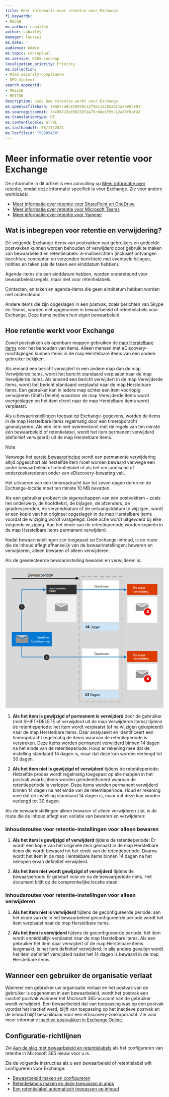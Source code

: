 ```yaml
---
title: Meer informatie over retentie voor Exchange
f1.keywords:
- NOCSH
ms.author: cabailey
author: cabailey
manager: laurawi
ms.date: ''
audience: Admin
ms.topic: conceptual
ms.service: O365-seccomp
localization_priority: Priority
ms.collection:
- M365-security-compliance
- SPO_Content
search.appverid:
- MOE150
- MET150
description: Lees hoe retentie werkt voor Exchange.
ms.openlocfilehash: 29a07ca9c819939c32f9ec13205a821a45e03883
ms.sourcegitcommit: 34c06715e036255faa75c66ebf95c12a85f8ef42
ms.translationtype: HT
ms.contentlocale: nl-NL
ms.lasthandoff: 06/17/2021
ms.locfileid: "52985430"
---
```

# <a name="learn-about-retention-for-exchange"></a>Meer informatie over retentie voor Exchange

De informatie in dit artikel is een aanvulling op [Meer informatie over retentie](retention.md), omdat deze informatie specifiek is voor Exchange.  Zie voor andere workloads:

- [Meer informatie over retentie voor SharePoint en OneDrive](retention-policies-sharepoint.md)
- [Meer informatie over retentie voor Microsoft Teams](retention-policies-teams.md)
- [Meer informatie over retentie voor Yammer](retention-policies-yammer.md)

## <a name="whats-included-for-retention-and-deletion"></a>Wat is inbegrepen voor retentie en verwijdering?

De volgende Exchange-items van postvakken van gebruikers en gedeelde postvakken kunnen worden behouden of verwijderd door gebruik te maken van bewaarbeleid en retentielabels: e-mailberichten (inclusief ontvangen berichten, concepten en verzonden berichten) met eventuele bijlagen, notities en taken (als de taken een einddatum hebben). 

Agenda-items die een einddatum hebben, worden ondersteund voor bewaarbeleidsregels, maar niet voor retentielabels.

Contacten, en taken en agenda-items die geen einddatum hebben worden niet ondersteund.

Andere items die zijn opgeslagen in een postvak, zoals berichten van Skype en Teams, worden niet opgenomen in bewaarbeleid of retentielabels voor Exchange. Deze items hebben hun eigen bewaarbeleid.

## <a name="how-retention-works-for-exchange"></a>Hoe retentie werkt voor Exchange

Zowel postvakken als openbare mappen gebruiken de [map Herstelbare items](/exchange/security-and-compliance/recoverable-items-folder/recoverable-items-folder) voor het behouden van items. Alleen mensen met eDiscovery-machtigingen kunnen items in de map Herstelbare items van een andere gebruiker bekijken.
  
Als iemand een bericht verwijdert in een andere map dan de map Verwijderde items, wordt het bericht standaard verplaatst naar de map Verwijderde items. Als iemand een bericht verwijdert in de map Verwijderde items, wordt het bericht standaard verplaatst naar de map Herstelbare items. Een gebruiker kan in iedere map echter een item voorlopig verwijderen (Shift+Delete) waardoor de map Verwijderde items wordt overgeslagen en het item direct naar de map Herstelbare items wordt verplaatst.
  
Als u bewaarinstellingen toepast op Exchange-gegevens, worden de items in de map Herstelbare items regelmatig door een timeropdracht geanalyseerd. Als een item niet overeenkomt met de regels van ten minste één bewaarbeleid of retentielabel, wordt het item permanent verwijderd (definitief verwijderd) uit de map Herstelbare items.

> [!NOTE]
> Vanwege het [eerste bewaarprincipe](retention.md#the-principles-of-retention-or-what-takes-precedence) wordt een permanente verwijdering altijd opgeschort als hetzelfde item moet worden bewaard vanwege een ander bewaarbeleid of retentielabel of als het om juridische of onderzoeksredenen onder een eDiscovery-bewaring valt.

Het uitvoeren van een timeropdracht kan tot zeven dagen duren en de Exchange-locatie moet ten minste 10 MB bevatten.
  
Als een gebruiker probeert de eigenschappen van een postvakitem – zoals het onderwerp, de hoofdtekst, de bijlagen, de afzenders, de geadresseerden, de verzenddatum of de ontvangstdatum te wijzigen, wordt er een kopie van het origineel opgeslagen in de map Herstelbare items voordat de wijziging wordt vastgelegd. Deze actie wordt uitgevoerd bij elke volgende wijziging. Aan het einde van de retentieperiode worden kopieën in de map Herstelbare items permanent verwijderd.

Nadat bewaarinstellingen zijn toegepast op Exchange-inhoud, is de route die de inhoud aflegt afhankelijk van de bewaarinstellingen: bewaren en verwijderen, alleen bewaren of alleen verwijderen.

Als de geselecteerde bewaarinstelling bewaren en verwijderen is:

![Diagram van de retentiestroom in e-mail- en openbare mappen](../media/88f174cc-bbf4-4305-93d7-0515f496c8f9.png)

1. **Als het item is gewijzigd of permanent is verwijderd** door de gebruiker (met SHIFT+DELETE of verwijderd uit de map Verwijderde items) tijdens de retentieperiode: het item wordt verplaatst (of na wijzigen gekopieerd) naar de map Herstelbare items. Daar analyseert en identificeert een timeropdracht regelmatig de items waarvan de retentieperiode is verstreken. Deze items worden permanent verwijderd binnen 14 dagen na het einde van de retentieperiode. Houd er rekening mee dat de instelling standaard 14 dagen is, maar dat deze kan worden verlengd tot 30 dagen.

2. **Als het item niet is gewijzigd of verwijderd** tijdens de retentieperiode: Hetzelfde proces wordt regelmatig toegepast op alle mappen in het postvak waarbij items worden geïndentificeerd waarvan de retentieperiode is verlopen. Deze items worden permanent verwijderd binnen 14 dagen na het einde van de retentieperiode. Houd er rekening mee dat de instelling standaard 14 dagen is, maar dat deze kan worden verlengd tot 30 dagen. 

Als de bewaarinstellingen alleen bewaren of alleen verwijderen zijn, is de route die de inhoud aflegt een variatie van bewaren en verwijderen:

### <a name="content-paths-for-retain-only-retention-settings"></a>Inhoudsroutes voor retentie-instellingen voor alleen bewaren

1. **Als het item is gewijzigd of verwijderd** tijdens de retentieperiode: Er wordt een kopie van het originele item gemaakt in de map Herstelbare items die wordt bewaard tot het einde van de retentieperiode. Daarna wordt het item in de map Herstelbare items binnen 14 dagen na het verlopen ervan definitief verwijderd. 

2. **Als het item niet wordt gewijzigd of verwijderd** tijdens de bewaarperiode: Er gebeurt voor en na de bewaarperiode niets. Het document blijft op de oorspronkelijke locatie staan.

### <a name="content-paths-for-delete-only-retention-settings"></a>Inhoudsroutes voor retentie-instellingen voor alleen verwijderen

1. **Als het item niet is verwijderd** tijdens de geconfigureerde periode: aan het einde van de in het bewaarbeleid geconfigureerde periode wordt het item verplaatst naar de map Herstelbare items. 

2. **Als het item is verwijderd** tijdens de geconfigureerde periode: het item wordt onmiddellijk verplaatst naar de map Herstelbare items. Als een gebruiker het item daar verwijdert of de map Herstelbare items leegmaakt, is het item definitief verwijderd. In alle andere gevallen wordt het item definitief verwijderd nadat het 14 dagen is bewaard in de map Herstelbare items. 

## <a name="when-a-user-leaves-the-organization"></a>Wanneer een gebruiker de organisatie verlaat 

Wanneer een gebruiker uw organisatie verlaat en het postvak van de gebruiker is opgenomen in een bewaarbeleid, wordt het postvak een inactief postvak wanneer het Microsoft 365-account van de gebruiker wordt verwijderd. Een bewaarbeleid dat van toepassing was op een postvak voordat het inactief werd, blijft van toepassing op het inactieve postvak en de inhoud blijft beschikbaar voor een eDiscovery-zoekopdracht. Zie voor meer informatie [Inactive postvakken in Exchange Online](inactive-mailboxes-in-office-365.md).

## <a name="configuration-guidance"></a>Configuratie-richtlijnen

Zie [Aan de slag met bewaarbeleid en retentielabels](get-started-with-retention.md) als het configureren van retentie in Microsoft 365 nieuw voor u is.

Zie de volgende instructies als u een bewaarbeleid of retentielabel wilt configureren voor Exchange:
- [Bewaarbeleid maken en configureren](create-retention-policies.md)
- [Retentielabels maken en deze toepassen in apps](create-apply-retention-labels.md)
- [Een retentielabel automatisch toepassen op inhoud](apply-retention-labels-automatically.md)